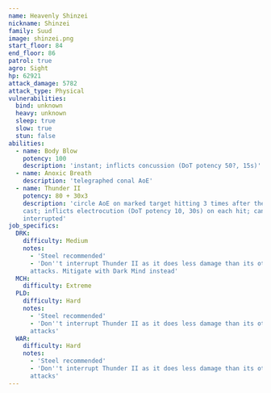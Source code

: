 ```yaml
---
name: Heavenly Shinzei
nickname: Shinzei
family: Suud
image: shinzei.png
start_floor: 84
end_floor: 86
patrol: true
agro: Sight
hp: 62921
attack_damage: 5782
attack_type: Physical
vulnerabilities:
  bind: unknown
  heavy: unknown
  sleep: true
  slow: true
  stun: false
abilities:
  - name: Body Blow
    potency: 100
    description: 'instant; inflicts concussion (DoT potency 50?, 15s)'
  - name: Anoxic Breath
    description: 'telegraphed conal AoE'
  - name: Thunder II
    potency: 80 + 30x3
    description: 'circle AoE on marked target hitting 3 times after the initial
    cast; inflicts electrocution (DoT potency 10, 30s) on each hit; can be
    interrupted'
job_specifics:
  DRK:
    difficulty: Medium
    notes:
      - 'Steel recommended'
      - 'Don''t interrupt Thunder II as it does less damage than its other
      attacks. Mitigate with Dark Mind instead'
  MCH:
    difficulty: Extreme
  PLD:
    difficulty: Hard
    notes:
      - 'Steel recommended'
      - 'Don''t interrupt Thunder II as it does less damage than its other
      attacks'
  WAR:
    difficulty: Hard
    notes:
      - 'Steel recommended'
      - 'Don''t interrupt Thunder II as it does less damage than its other
      attacks'
---
```

